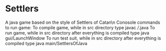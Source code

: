 # Settlers
A java game based on the style of Settlers of Catan\n
Conosole commands to run game:
To compile game, while in src directory type javac */*.java
To run game, while in src directory after everything is compiled type java gui/LaunchWindow
To run test suit, while in src directory after everything is compiled type java main/SettlersOfJava
